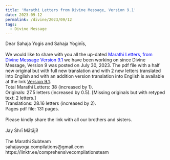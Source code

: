 ```yaml
---
title: 'Marathi Letters from Divine Message, Version 9.1'
date: 2023-09-12
permalink: /divine/2023/09/12
tags:
  - Divine Message
---
```


<p>
Dear Sahaja Yogis and Sahaja Yoginīs,<br>
<br>
We would like to share with you all the up-dated <font color="blue">Marathi Letters, from Divine Message Version 9.1</font> we have been working on since Divine Message, Version 9 was posted on July 30, 2023. The pdf file with a half new original but with full new translation and with 2 new letters translated into English and with an addition version translation into English is available at the link <a href="https://bit.ly/Divine_Message_V9_1">Version 9.1</a>.<br>
Total Marathi Letters: 38 (increased by 1).<br>
Originals: 27.5 letters (increased by 0.5). [Missing originals but with retyped text: 2 letters.]<br>
Translations: 28.16 letters (increased by 2).<br>
Pages pdf file: 131 pages.<br>
<br>
Please kindly share the link with all our brothers and sisters.<br>
<br>
Jay Śhrī Mātājī!<br>
<br>
The Marathi Subteam<br>
sahajayoga.compilations@gmail.com<br>
https://linktr.ee/comprehensivecompilationsteam<br>
</p>